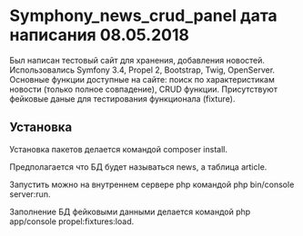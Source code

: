 # Symphony_news_crud_panel дата написания 08.05.2018

Был написан тестовый сайт для хранения, добавления новостей. Использовались Symfony 3.4, Propel 2, Bootstrap, Twig, OpenServer. Основные функции доступные на сайте: поиск по характеристикам новости (только полное совпадение), CRUD функции. Присутствуют фейковые даные для тестирования функционала (fixture).

## Установка

Установка пакетов делается командой composer install.

Предполагается что БД будет называться news, а таблица article.

Запустить можно на внутреннем сервере php командой php bin/console server:run.

Заполнение БД фейковыми данными делается командой php app/console propel:fixtures:load.
